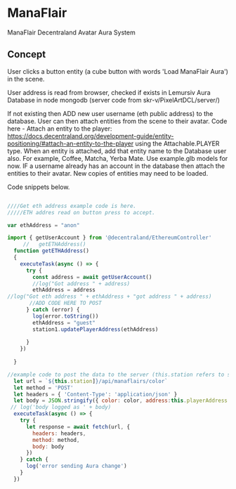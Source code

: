 # ManaFlair
ManaFlair Decentraland Avatar Aura System

## Concept
User clicks a button entity (a cube button with words 'Load ManaFlair Aura') in the scene.

User address is read from browser, checked if exists in Lemursiv Aura Database in node mongodb (server code from skr-v/PixelArtDCL/server/)

If not existing then ADD new user username (eth public address) to the database.
User can then attach entities from the scene to their avatar.  Code here - Attach an entity to the player: https://docs.decentraland.org/development-guide/entity-positioning/#attach-an-entity-to-the-player  using the Attachable.PLAYER type.
When an entity is attached, add that entity name to the Database user also. For example, Coffee, Matcha, Yerba Mate. Use example.glb models for now.
IF a username already has an account in the database then attach the entities to their avatar.  New copies of entities may need to be loaded.

Code snippets below.

``` javascript

////Get eth address example code is here.
/////ETH addres read on button press to accept.

var ethAddress = "anon"

import { getUserAccount } from '@decentraland/EthereumController'
     //   getETHAddress()
  function getETHAddress()
  {
    executeTask(async () => {
      try {
        const address = await getUserAccount()
        //log("Got address " + address)
        ethAddress = address
//log("Got eth address " + ethAddress + "got address " + address)
       //ADD CODE HERE TO POST
      } catch (error) {
        log(error.toString())
        ethAddress = "guest"
        station1.updatePlayerAddress(ethAddress)
       
      }
    })
  
  }

//example code to post the data to the server (this.station refers to server URL)
  let url = `${this.station]}/api/manaflairs/color`
  let method = 'POST'
  let headers = { 'Content-Type': 'application/json' }
  let body = JSON.stringify({ color: color, address:this.playerAddress })
 // log('body logged as ' + body)
  executeTask(async () => {
    try {
      let response = await fetch(url, {
        headers: headers,
        method: method,
        body: body
      })
    } catch {
      log('error sending Aura change')
    }
  })
```

